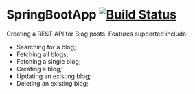 # SpringBootApp [![Build Status](https://travis-ci.org/absnaik810/SpringBoot-REST-APIs.svg?branch=master)](https://travis-ci.org/absnaik810/SpringBoot-REST-APIs)

Creating a REST API for Blog posts.  Features supported include:
* Searching for a blog;
* Fetching all blogs;
* Fetching a single blog;
* Creating a blog;
* Updating an existing blog;
* Deleting an existing blog;
